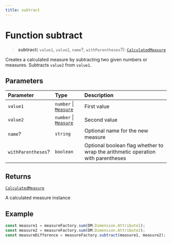 ```yaml
---
title: subtract
---
```


# Function subtract

> **subtract**(
  `value1`,
  `value2`,
  `name`?,
  `withParentheses`?): [`CalculatedMeasure`](../../../interfaces/interface.CalculatedMeasure.md)

Creates a calculated measure by subtracting two given numbers or measures. Subtracts `value2` from `value1`.

## Parameters

| Parameter | Type | Description |
| :------ | :------ | :------ |
| `value1` | `number` \| [`Measure`](../../../interfaces/interface.Measure.md) | First value |
| `value2` | `number` \| [`Measure`](../../../interfaces/interface.Measure.md) | Second value |
| `name`? | `string` | Optional name for the new measure |
| `withParentheses`? | `boolean` | Optional boolean flag whether to wrap the arithmetic operation with parentheses |

## Returns

[`CalculatedMeasure`](../../../interfaces/interface.CalculatedMeasure.md)

A calculated measure instance

## Example

```ts
const measure1 = measureFactory.sum(DM.Dimension.Attribute1);
const measure2 = measureFactory.sum(DM.Dimension.Attribute2);
const measureDifference = measureFactory.subtract(measure1, measure2);
```

